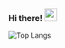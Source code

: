 ### Hi there! <img src="https://emojis.slackmojis.com/emojis/images/1643514598/6021/meow_knife.png?1643514598" width="25"/>




![Top Langs](https://github-readme-stats.vercel.app/api/top-langs/?username=n455im07&layout=compact&theme=dark&hide_border=true)
